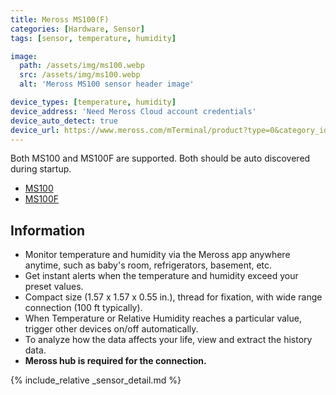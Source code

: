 ```yaml
---
title: Meross MS100(F)
categories: [Hardware, Sensor]
tags: [sensor, temperature, humidity]

image:
  path: /assets/img/ms100.webp
  src: /assets/img/ms100.webp
  alt: 'Meross MS100 sensor header image'

device_types: [temperature, humidity]
device_address: 'Need Meross Cloud account credentials'
device_auto_detect: true
device_url: https://www.meross.com/mTerminal/product?type=0&category_id=29
---
```


Both MS100 and MS100F are supported. Both should be auto discovered during
startup.

- [MS100](https://www.meross.com/en-gc/smart-sensor/wifi-temperature-sensor/51)
- [MS100F](https://www.meross.com/en-gc/smart-sensor/smart-humidity-sensor/143)

## Information

- Monitor temperature and humidity via the Meross app anywhere anytime, such as
  baby's room, refrigerators, basement, etc.
- Get instant alerts when the temperature and humidity exceed your preset
  values.
- Compact size (1.57 x 1.57 x 0.55 in.), thread for fixation, with wide range
  connection (100 ft typically).
- When Temperature or Relative Humidity reaches a particular value, trigger
  other devices on/off automatically.
- To analyze how the data affects your life, view and extract the history data.
- **Meross hub is required for the connection.**

{% include_relative _sensor_detail.md %}
